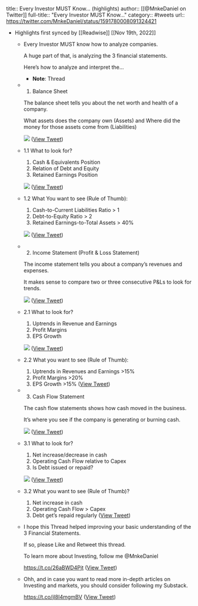title:: Every Investor MUST Know... (highlights)
author:: [[@MnkeDaniel on Twitter]]
full-title:: "Every Investor MUST Know..."
category:: #tweets
url:: https://twitter.com/MnkeDaniel/status/1591780008091324421

- Highlights first synced by [[Readwise]] [[Nov 19th, 2022]]
	- Every Investor MUST know how to analyze companies.
	  
	  A huge part of that, is analyzing the 3 financial statements.
	  
	  Here’s how to analyze and interpret the…
		- **Note**: Thread
	- 1. Balance Sheet
	  
	  The balance sheet tells you about the net worth and health of a company.
	  
	  What assets does the company own (Assets)
	  and 
	  Where did the money for those assets come from (Liabilities) 
	  
	  ![](https://pbs.twimg.com/media/FhcjfIAX0AAQdr7.jpg) ([View Tweet](https://twitter.com/MnkeDaniel/status/1591780014194032640))
	- 1.1 What to look for?
	  
	  1) Cash & Equivalents Position
	  2) Relation of Debt and Equity
	  3) Retained Earnings Position 
	  
	  ![](https://pbs.twimg.com/media/FhcjffBXgAAPe3a.jpg) ([View Tweet](https://twitter.com/MnkeDaniel/status/1591780020384854016))
	- 1.2 What You want to see (Rule of Thumb):
	  
	  1) Cash-to-Current Liabilities Ratio > 1
	  2) Debt-to-Equity Ratio > 2
	  3) Retained Earnings-to-Total Assets > 40% 
	  
	  ![](https://pbs.twimg.com/media/Fhcjf1vXoAA3hbh.jpg) ([View Tweet](https://twitter.com/MnkeDaniel/status/1591780026025971712))
	- 2. Income Statement (Profit & Loss Statement)
	  
	  The income statement tells you about a company’s revenues and expenses.
	  
	  It makes sense to compare two or three consecutive P&Ls to look for trends. 
	  
	  ![](https://pbs.twimg.com/media/FhcjgHZXEAMsmej.jpg) ([View Tweet](https://twitter.com/MnkeDaniel/status/1591780031587573762))
	- 2.1 What to look for?
	  
	  1) Uptrends in Revenue and Earnings
	  2) Profit Margins
	  3) EPS Growth 
	  
	  ![](https://pbs.twimg.com/media/FhcjgdwWAAUKvOC.jpg) ([View Tweet](https://twitter.com/MnkeDaniel/status/1591780037917028352))
	- 2.2 What you want to see (Rule of Thumb):
	  
	  1) Uptrends in Revenues and Earnings >15%
	  2) Profit Margins >20%
	  3) EPS Growth >15% ([View Tweet](https://twitter.com/MnkeDaniel/status/1591780040622088194))
	- 3. Cash Flow Statement
	  
	  The cash flow statements shows how cash moved in the business.
	  
	  It’s where you see if the company is generating or burning cash. 
	  
	  ![](https://pbs.twimg.com/media/Fhcjg8OXEAAI3gr.jpg) ([View Tweet](https://twitter.com/MnkeDaniel/status/1591780046930599937))
	- 3.1 What to look for?
	  
	  1) Net increase/decrease in cash
	  2) Operating Cash Flow relative to Capex
	  3) Is Debt issued or repaid? 
	  
	  ![](https://pbs.twimg.com/media/FhcjhY1XwAcfmVp.jpg) ([View Tweet](https://twitter.com/MnkeDaniel/status/1591780053867806720))
	- 3.2 What you want to see (Rule of Thumb)?
	  
	  1) Net increase in cash
	  2) Operating Cash Flow > Capex
	  3) Debt get’s repaid regularly ([View Tweet](https://twitter.com/MnkeDaniel/status/1591780055918776320))
	- I hope this Thread helped improving your basic understanding of the 3 Financial Statements.
	  
	  If so, please Like and Retweet this thread.
	  
	  To learn more about Investing, follow me @MnkeDaniel
	  
	  https://t.co/26aBWD4Pjt ([View Tweet](https://twitter.com/MnkeDaniel/status/1591780245249687553))
	- Ohh, and in case you want to read more in-depth articles on Investing and markets, you should consider following my Substack.
	  
	  https://t.co/jI8I4mgmBV ([View Tweet](https://twitter.com/MnkeDaniel/status/1591780348379435008))